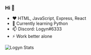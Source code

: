 ### Hi 👋

- ❤ HTML, JavaScript, Express, React
- 🌱 Currently learning Python
- 📫 Discord: Logyn#6333
- ⚡ Work better alone

![Logyn Stats](https://github-readme-stats.vercel.app/api?username=Logynnn&theme=dark&show_icons=true)
